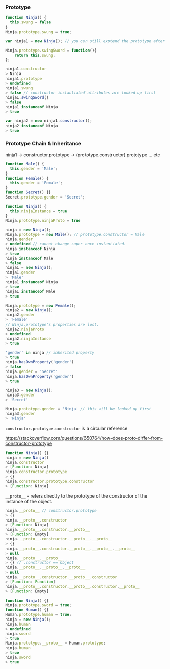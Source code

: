 ### Prototype

```javascript
function Ninja() {
  this.swung = false
}
Ninja.prototype.swung = true;

var ninja1 = new Ninja(); // you can still exptend the prototype after instantiation

Ninja.prototype.swingSword = function(){
    return this.swung;
};

ninja1.constructor
> Ninja
ninja1.prototype
> undefined
ninja1.swung 
> false // constructor instantiated attributes are looked up first
ninja1.swingSword()
> false
ninja1 instanceof Ninja
> true

var ninja2 = new ninja1.constructor();
ninja2 instanceof Ninja
> true
```

### Prototype Chain & Inheritance

ninja1 -> constructor.prototype -> (prototype.constructor).prototype ... etc

```javascript
function Male() {
  this.gender = 'Male';
}
function Female() {
  this.gender = 'Female';
}
function Secret() {}
Secret.prototype.gender = 'Secret';

function Ninja() {
  this.ninjaInstance = true
}
Ninja.prototype.ninjaProto = true

ninja = new Ninja();
Ninja.prototype = new Male(); // prototype.constructor = Male
ninja.gender
> undefined // cannot change super once instantiated.
ninja instanceof Ninja
> true
ninja instanceof Male
> false
ninja1 = new Ninja();
ninja1.gender
> 'Male'
ninja1 instanceof Ninja
> true
ninja1 instanceof Male
> true

Ninja.prototype = new Female(); 
ninja2 = new Ninja();
ninja2.gender
> 'Female'
// Ninja.prototype's properties are lost.
ninja2.ninjaProto
> undefined
ninja2.ninjaInstance
> true

'gender' in ninja // inherited property
> true
ninja.hasOwnProperty('gender') 
> false
ninja.gender = 'Secret'
ninja.hasOwnProperty('gender')
> true

ninja3 = new Ninja();
ninja3.gender
> 'Secret'

Ninja.prototype.gender = 'Ninja' // this will be looked up first
ninja3.gender
> 'Ninja'
```

`constructor.prototype.constructor` is a circular reference

https://stackoverflow.com/questions/650764/how-does-proto-differ-from-constructor-prototype

```javascript
function Ninja() {}
ninja = new Ninja()
ninja.constructor
> [Function: Ninja]
ninja.constructor.prototype
> {}
ninja.constructor.prototype.constructor
> [Function: Ninja]

```

`__proto__` - refers directly to the prototype of the constructor of the instance of the object.

```javascript
ninja.__proto__ // constructor.prototype
> {}
ninja.__proto__.constructor
> [Function: Ninja]
ninja.__proto__.constructor.__proto__
> [Function: Empty]
ninja.__proto__.constructor.__proto__.__proto__
> {}
ninja.__proto__.constructor.__proto__.__proto__.__proto__
> null
ninja.__proto__.__proto__
> {} // .constructor == Object
ninja.__proto__.__proto__.__proto__
> null
ninja.__proto__.constructor.__proto__.constructor
> [Function: Function]
ninja.__proto__.constructor.__proto__.constructor.__proto__
> [Function: Empty]
```

```javascript
function Ninja() {}
Ninja.prototype.sword = true;
function Human() {}
Human.prototype.human = true;
ninja = new Ninja();
ninja.human
> undefined
ninja.sword
> true
Ninja.prototype.__proto__ = Human.prototype;
ninja.human
> true
ninja.sword
> true
```
